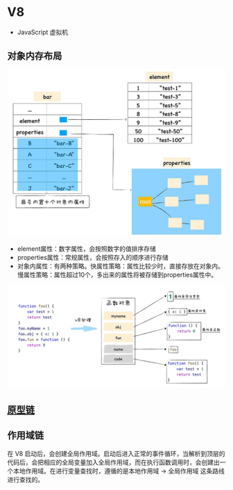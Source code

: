 # V8

- JavaScript 虚拟机

## 对象内存布局

![](/assets/20231226151111.webp)

- element属性：数字属性，会按照数字的值排序存储
- properties属性：常规属性，会按照存入的顺序进行存储
- 对象内属性：有两种策略。快属性策略：属性比较少时，直接存放在对象内。慢属性策略：属性超过10个，多出来的属性将被存储到properties属性中。

![函数对象的内存布局](/assets/20231226155213.webp)

## [原型链](/编程语言/JavaScript/面向对象.md#原型链)

## 作用域链

在 V8 启动后，会创建全局作用域。启动后进入正常的事件循环，当解析到顶层的代码后，会把相应的全局变量加入全局作用域，而在执行函数调用时，会创建出一个本地作用域。在进行变量查找时，遵循的是本地作用域 -> 全局作用域 这条路线进行查找的。

